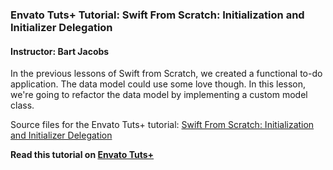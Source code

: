 ### Envato Tuts+ Tutorial: Swift From Scratch: Initialization and Initializer Delegation

#### Instructor: Bart Jacobs

In the previous lessons of Swift from Scratch, we created a functional to-do application. The data model could use some love though. In this lesson, we're going to refactor the data model by implementing a custom model class.

Source files for the Envato Tuts+ tutorial: [Swift From Scratch: Initialization and Initializer Delegation](https://code.tutsplus.com/tutorials/swift-from-scratch-initialization-and-initializer-delegation--cms-23538)

**Read this tutorial on [Envato Tuts+](https://code.tutsplus.com)**
